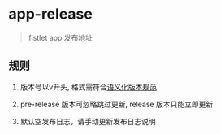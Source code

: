 # app-release

> fistlet app 发布地址

## 规则

1. 版本号以v开头, 格式需符合[语义化版本规范](http://semver.org/)

2. pre-release 版本可忽略跳过更新, release 版本只能立即更新

3. 默认空发布日志，请手动更新发布日志说明
